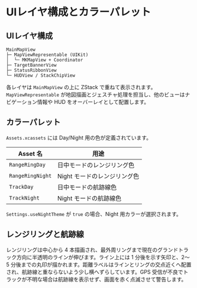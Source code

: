 # UIレイヤ構成とカラーパレット

## UIレイヤ構成
```
MainMapView
├─ MapViewRepresentable (UIKit)
│  └─ MKMapView + Coordinator
├─ TargetBannerView
├─ StatusRibbonView
└─ HUDView / StackChipView
```
各レイヤは `MainMapView` の上に ZStack で重ねて表示されます。`MapViewRepresentable` が地図描画とジェスチャ処理を担当し、他のビューはナビゲーション情報や HUD をオーバーレイとして配置します。

## カラーパレット
`Assets.xcassets` には Day/Night 用の色が定義されています。

| Asset 名          | 用途             |
|-------------------|------------------|
| `RangeRingDay`    | 日中モードのレンジリング色 |
| `RangeRingNight`  | Night モードのレンジリング色 |
| `TrackDay`        | 日中モードの航跡線色 |
| `TrackNight`      | Night モードの航跡線色 |

`Settings.useNightTheme` が `true` の場合、Night 用カラーが選択されます。

## レンジリングと航跡線

レンジリングは中心から 4 本描画され、最外周リングまで現在のグランドトラック方向に半透明のラインが伸びます。ライン上には 1 分後を示す矢印と、2〜5 分後までの丸印が描かれます。距離ラベルはラインとリングの交点近くへ配置され、航跡線と重ならないよう少し横へずらしています。GPS 受信が不良でトラックが不明な場合は航跡線を表示せず、画面を赤く点滅させて警告します。
